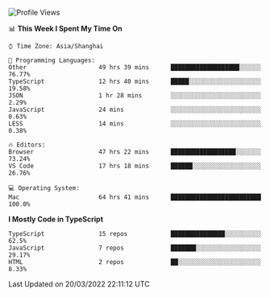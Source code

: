 <!--START_SECTION:waka-->
![Profile Views](http://img.shields.io/badge/Profile%20Views-0-blue)

📊 **This Week I Spent My Time On** 

```text
⌚︎ Time Zone: Asia/Shanghai

💬 Programming Languages: 
Other                    49 hrs 39 mins      ███████████████████░░░░░░   76.77% 
TypeScript               12 hrs 40 mins      █████░░░░░░░░░░░░░░░░░░░░   19.58% 
JSON                     1 hr 28 mins        ░░░░░░░░░░░░░░░░░░░░░░░░░   2.29% 
JavaScript               24 mins             ░░░░░░░░░░░░░░░░░░░░░░░░░   0.63% 
LESS                     14 mins             ░░░░░░░░░░░░░░░░░░░░░░░░░   0.38%

🔥 Editors: 
Browser                  47 hrs 22 mins      ██████████████████░░░░░░░   73.24% 
VS Code                  17 hrs 18 mins      ██████░░░░░░░░░░░░░░░░░░░   26.76%

💻 Operating System: 
Mac                      64 hrs 41 mins      █████████████████████████   100.0%

```

**I Mostly Code in TypeScript** 

```text
TypeScript               15 repos            ███████████████░░░░░░░░░░   62.5% 
JavaScript               7 repos             ███████░░░░░░░░░░░░░░░░░░   29.17% 
HTML                     2 repos             ██░░░░░░░░░░░░░░░░░░░░░░░   8.33%

```



 Last Updated on 20/03/2022 22:11:12 UTC
<!--END_SECTION:waka-->
